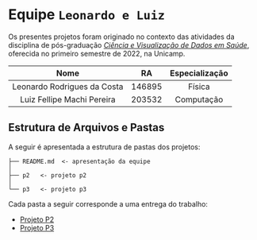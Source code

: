 # Equipe `Leonardo e Luiz`

Os presentes projetos foram originado no contexto das atividades da disciplina de pós-graduação [*Ciência e Visualização de Dados em Saúde*](https://ds4h.org), oferecida no primeiro semestre de 2022, na Unicamp.

| **Nome**  | **RA**  | **Especialização**  |
|:--------: |:------: |:------------------: |
|Leonardo Rodrigues da Costa|146895|Física|
|Luiz Fellipe Machi Pereira|203532|Computação|

## Estrutura de Arquivos e Pastas

A seguir é apresentada a estrutura de pastas dos projetos:

```text
├── README.md  <- apresentação da equipe
│
├── p2   <- projeto p2
│
└── p3   <- projeto p3
```

Cada pasta a seguir corresponde a uma entrega do trabalho:

* [Projeto P2](p2/README.md)
* [Projeto P3](p3/README.md)
